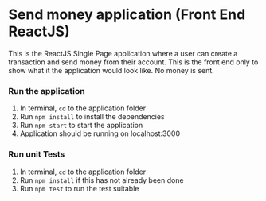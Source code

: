 # Send money application (Front End ReactJS)
This is the ReactJS Single Page application where a user can create a transaction and send money from their account.
This is the front end only to show what it the application would look like. No money is sent.

### Run the application
1. In terminal, `cd` to the application folder
2. Run `npm install` to install the dependencies
3. Run `npm start` to start the application
4. Application should be running on localhost:3000

### Run unit Tests
1. In terminal, `cd` to the application folder
2. Run `npm install` if this has not already been done
2. Run `npm test` to run the test suitable
